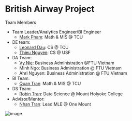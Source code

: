 # British Airway Project
Team Members
* Team Leader/Analytics Engineer/BI Engineer
  * [Mark Pham](https://www.linkedin.com/in/minhbphamm/): Math & MIS @ TCU
* DE team:
  * [Leonard Dau](https://www.linkedin.com/in/leonard-dau-722399238/): CS @ TCU
  * [Thieu Nguyen](https://www.linkedin.com/in/thieunguyen1402/): CS @ USF
* DA Team:
  * [Vy Nie](https://www.linkedin.com/in/vy-nie-712731227/): Business Administration @FTU Vietnam
  * Minh Ngo: Business Administration @ FTU Vietnam
  * Ahri Nguyen: Business Administration @ FTU Vietnam
* BI Team:
  * [Quan Tran](https://www.linkedin.com/in/hquantran/): Math & MIS @ TCU
* DS Team:
  * [Robin Tran](https://www.linkedin.com/in/robin-tran/): Data Science @ Mount Holyoke College
* Advisor/Mentor:
  * [Nhan Tran](https://www.linkedin.com/in/panicpotatoe/): Lead MLE @ One Mount


![image](https://github.com/MarkPhamm/British-Airway/assets/99457952/aeff38f4-f999-4905-849a-68afe1514190)

